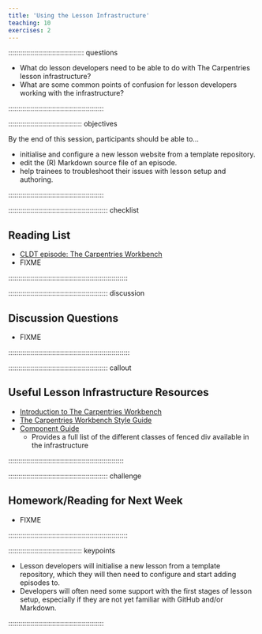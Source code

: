 ```yaml
---
title: 'Using the Lesson Infrastructure'
teaching: 10
exercises: 2
---
```


:::::::::::::::::::::::::::::::::::::: questions 

- What do lesson developers need to be able to do with The Carpentries lesson infrastructure?
- What are some common points of confusion for lesson developers working with the infrastructure?

::::::::::::::::::::::::::::::::::::::::::::::::

::::::::::::::::::::::::::::::::::::: objectives

By the end of this session, participants should be able to...

- initialise and configure a new lesson website from a template repository.
- edit the (R) Markdown source file of an episode.
- help trainees to troubleshoot their issues with lesson setup and authoring.

::::::::::::::::::::::::::::::::::::::::::::::::


:::::::::::::::::::::::::::::::::::::::::::::::::: checklist

## Reading List

- [CLDT episode: The Carpentries Workbench](https://carpentries.github.io/lesson-development-training/07-infrastructure.html)
- FIXME

::::::::::::::::::::::::::::::::::::::::::::::::::::::::::::


:::::::::::::::::::::::::::::::::::::::::::::::::: discussion

## Discussion Questions

- FIXME

:::::::::::::::::::::::::::::::::::::::::::::::::::::::::::::


:::::::::::::::::::::::::::::::::::::::::::::::::: callout

## Useful Lesson Infrastructure Resources

- [Introduction to The Carpentries Workbench](https://carpentries.github.io/sandpaper-docs/index.html)
- [The Carpentries Workbench Style Guide](https://carpentries.github.io/sandpaper-docs/style.html)
- [Component Guide](https://carpentries.github.io/sandpaper-docs/component-guide.html)
  - Provides a full list of the different classes of fenced div available in the infrastructure

::::::::::::::::::::::::::::::::::::::::::::::::::::::::::


:::::::::::::::::::::::::::::::::::::::::::::::::: challenge

## Homework/Reading for Next Week

- FIXME

::::::::::::::::::::::::::::::::::::::::::::::::::::::::::::


::::::::::::::::::::::::::::::::::::: keypoints 

- Lesson developers will initialise a new lesson from a template repository,
  which they will then need to configure and start adding episodes to.
- Developers will often need some support with the first stages of lesson setup,
  especially if they are not yet familiar with GitHub and/or Markdown.

::::::::::::::::::::::::::::::::::::::::::::::::

